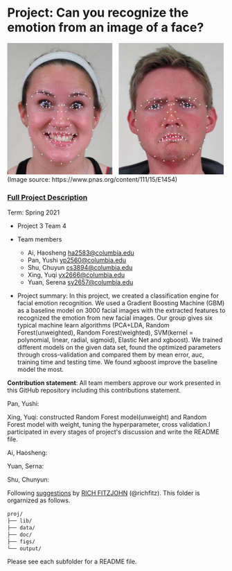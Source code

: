 # Project: Can you recognize the emotion from an image of a face? 
<img src="figs/CE.jpg" alt="Compound Emotions" width="500"/>
(Image source: https://www.pnas.org/content/111/15/E1454)

### [Full Project Description](doc/project3_desc.md)

Term: Spring 2021

+ Project 3 Team 4
+ Team members
	+ Ai, Haosheng ha2583@columbia.edu
	+ Pan, Yushi yp2560@columbia.edu
	+ Shu, Chuyun cs3894@columbia.edu
	+ Xing, Yuqi yx2666@columbia.edu
	+ Yuan, Serena sy2657@columbia.edu

+ Project summary: In this project, we created a classification engine for facial emotion recognition. We used a Gradient Boosting Machine (GBM) as a baseline model on 3000 facial images with the extracted features to recognized the emotion from new facial images. Our group gives six typical machine learn algorithms (PCA+LDA, Random Forest(unweighted), Random Forest(weighted), SVM(kernel = polynomial, linear, radial, sigmoid), Elastic Net and xgboost). We trained different models on the given data set, found the optimized parameters through cross-validation and compared them by mean error, auc, training time and testing time. We found xgboost improve the baseline model the most.

	
**Contribution statement**: All team members approve our work presented in this GitHub repository including this contributions statement. 

Pan, Yushi:

Xing, Yuqi: constructed Random Forest model(unweight) and Random Forest model with weight, tuning the hyperparameter, cross validation.I participated in every stages of project's discussion and write the README file.

Ai, Haosheng:

Yuan, Serna:

Shu, Chunyun:

Following [suggestions](http://nicercode.github.io/blog/2013-04-05-projects/) by [RICH FITZJOHN](http://nicercode.github.io/about/#Team) (@richfitz). This folder is orgarnized as follows.

```
proj/
├── lib/
├── data/
├── doc/
├── figs/
└── output/
```

Please see each subfolder for a README file.

